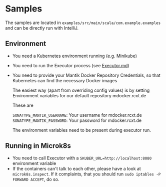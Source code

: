 # Samples


The samples are located in `examples/src/main/scala/com.example.examples` and can be directly run with IntelliJ.

## Environment

- You need a Kubernetes environment running (e.g. Minikube)
- You need to run the Executor process (see [Executor.md](Executor.md))
- You need to provide your Mantik Docker Repository Credentials, so that Kubernetes can find the necessary Docker images

  The easiest way (apart from overriding config values) is by setting Environment variables
  for our default repository mdocker.rcxt.de

  These are

  `SONATYPE_MANTIK_USERNAME`: Your username for mdocker.rcxt.de
  `SONATYPE_MANTIK_PASSWORD`: Your password for mdocker.rcxt.de

  The environment variables need to be present during executor run.


## Running in Microk8s

- You need to call Executor with a `SKUBER_URL=http://localhost:8080` environment variable
- If the containers can't talk to each other, please have a look at `microk8s.inspect`.
  If it complaints, that you should run `sudo iptables -P FORWARD ACCEPT`, do so.
